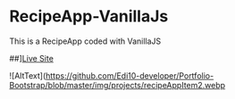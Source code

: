 # RecipeApp-VanillaJs
This is a RecipeApp coded with VanillaJS

##][Live Site](https://ricettedigiorgia.netlify.app/)

![AltText](https://github.com/Edi10-developer/Portfolio-Bootstrap/blob/master/img/projects/recipeAppItem2.webp
